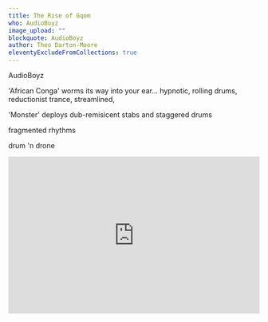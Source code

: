 ```yaml
---
title: The Rise of Gqom
who: AudioBoyz
image_upload: ""
blockquote: AudioBoyz
author: Theo Darton-Moore
eleventyExcludeFromCollections: true
---
```

AudioBoyz

'African Conga' worms its way into your ear... hypnotic, rolling drums, reductionist trance, streamlined, 

'Monster' deploys dub-remisicent stabs and staggered drums

fragmented rhythms

drum 'n drone

<iframe width="100%" height="315" src="https://www.youtube.com/embed/56r9ZqmTI-8?rel=0&amp;controls=0&amp;showinfo=0" frameborder="0" allowfullscreen></iframe>